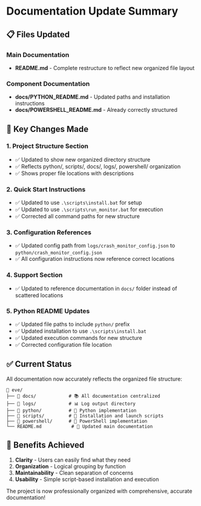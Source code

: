 # Documentation Update Summary

## 📋 Files Updated

### Main Documentation
- **README.md** - Complete restructure to reflect new organized file layout

### Component Documentation  
- **docs/PYTHON_README.md** - Updated paths and installation instructions
- **docs/POWERSHELL_README.md** - Already correctly structured

## 🔄 Key Changes Made

### 1. Project Structure Section
- ✅ Updated to show new organized directory structure
- ✅ Reflects python/, scripts/, docs/, logs/, powershell/ organization
- ✅ Shows proper file locations with descriptions

### 2. Quick Start Instructions
- ✅ Updated to use `.\scripts\install.bat` for setup
- ✅ Updated to use `.\scripts\run_monitor.bat` for execution
- ✅ Corrected all command paths for new structure

### 3. Configuration References
- ✅ Updated config path from `logs/crash_monitor_config.json` to `python/crash_monitor_config.json`
- ✅ All configuration instructions now reference correct locations

### 4. Support Section
- ✅ Updated to reference documentation in `docs/` folder instead of scattered locations

### 5. Python README Updates
- ✅ Updated file paths to include `python/` prefix
- ✅ Updated installation to use `.\scripts\install.bat`
- ✅ Updated execution commands for new structure
- ✅ Corrected configuration file location

## ✅ Current Status

All documentation now accurately reflects the organized file structure:

```
📁 eve/
├── 📁 docs/            # 📚 All documentation centralized
├── 📁 logs/            # 📊 Log output directory  
├── 📁 python/          # 🐍 Python implementation
├── 📁 scripts/         # 🚀 Installation and launch scripts
├── 📁 powershell/      # 🔧 PowerShell implementation
└── README.md           # 📖 Updated main documentation
```

## 🎯 Benefits Achieved

1. **Clarity** - Users can easily find what they need
2. **Organization** - Logical grouping by function
3. **Maintainability** - Clean separation of concerns
4. **Usability** - Simple script-based installation and execution

The project is now professionally organized with comprehensive, accurate documentation!
